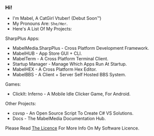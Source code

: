 ### Hi!

- I'm Mabel, A CatGirl Vtuber! (Debut Soon™)
- My Pronouns Are: `She/Her`.
- Here's A List Of My Projects:

SharpPlus Apps:
  - MabelMedia.SharpPlus - Cross Platform Development Framework.
  - MabelHUB - App Store GUI + CLI.
  - MabelTerm - A Cross Platform Terminal Client.
  - Startup Manager - Manage Which Apps Run At Startup.
  - MabelHEX - A Cross Platform Hex Editor.
  - MabelBBS - A Client + Server Self Hosted BBS System.

Games:
  - ClickIt: Inferno - A Mobile Idle Clicker Game, For Android.

Other Projects: 
  - csvsp - An Open Source Script To Create C# VS Solutions.
  - Docs - The MabelMedia Documentation Hub.

Please Read <a href="https://github.com/MabelMedia-LLC/MCSPSL/">The Licence</a> For More Info On My Software Licence.
